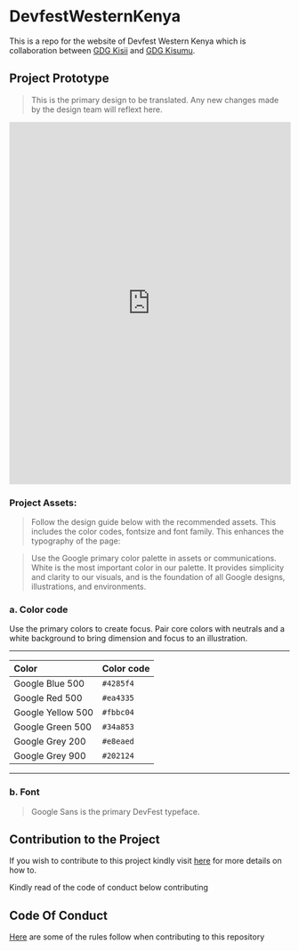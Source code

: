 # DevfestWesternKenya
This is a repo for the website of Devfest Western Kenya which is collaboration between [GDG Kisii](https://gdg.community.dev/gdg-kisii/) and [GDG Kisumu](https://gdg.community.dev/gdg-kisumu/).

## Project Prototype
> This is the primary design to be translated. Any new changes made by the design team will reflext here. 
<iframe style="border: 1px solid rgba(0, 0, 0, 0.1);" width="100%" height="650" src="https://www.figma.com/embed?embed_host=share&url=https%3A%2F%2Fwww.figma.com%2Fproto%2FzZ2NdJQX46SPoHQnuAsCiR%2FDevFest-2022%3Fnode-id%3D1%253A8%26scaling%3Dmin-zoom%26page-id%3D0%253A1%26starting-point-node-id%3D1%253A8" allowfullscreen></iframe>

### Project Assets:
> Follow the design guide below with the recommended assets. This includes the color codes, fontsize and font family. This enhances the typography of the page:

> Use the Google primary color palette in assets or communications.
White is the most important color in our palette. It provides simplicity and clarity to our visuals, and is the foundation of all Google designs, illustrations, and environments.

### a. Color code
Use the primary colors to create focus. Pair core colors with neutrals and a white background to bring dimension and focus to an illustration.

---
| Color                 | Color code
|  :---                 | :---
|  Google Blue 500      |   `#4285f4`
|  Google Red 500       |   `#ea4335`
|  Google Yellow 500    |   `#fbbc04`
|  Google Green 500     |   `#34a853`
|  Google Grey 200      |   `#e8eaed`
|  Google Grey 900      |   `#202124`

---
### b. Font 
> Google Sans is the primary DevFest typeface. 
## Contribution to the Project
If you wish to contribute to this project kindly visit  [here](https://github.com/GDG-Kisii/devfest-western-kenya/blob/main/CONTRIBUTION_GUIDE.md) for more details on how to.

Kindly read of the code of conduct below contributing
## Code Of Conduct
[Here](https://github.com/GDG-Kisii/devfest-western-kenya/blob/main/CODE_OF_CONDUCT.md) are some of the rules follow when contributing to this repository
